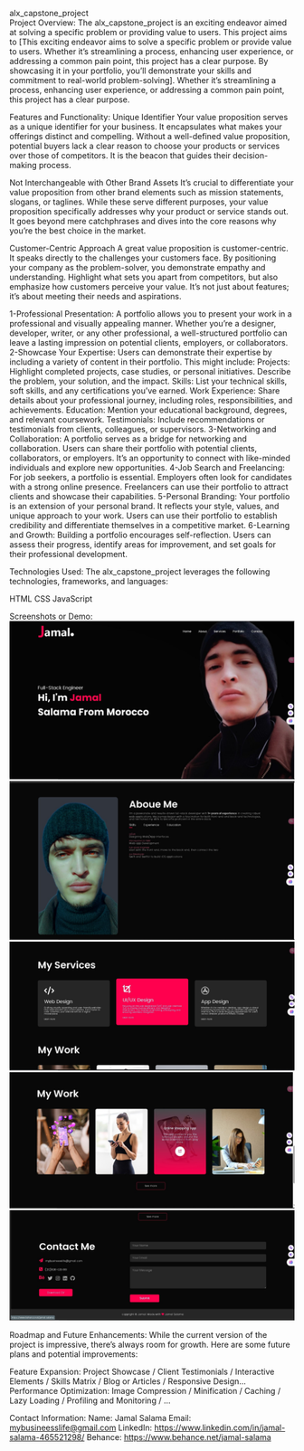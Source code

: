alx_capstone_project<br>
Project Overview:
The alx_capstone_project is an exciting endeavor aimed at solving a specific problem or providing value to users. This project aims to [This exciting endeavor aims to solve a specific problem or provide value to users. Whether it’s streamlining a process, enhancing user experience, or addressing a common pain point, this project has a clear purpose. By showcasing it in your portfolio, you’ll demonstrate your skills and commitment to real-world problem-solving]. Whether it’s streamlining a process, enhancing user experience, or addressing a common pain point, this project has a clear purpose.

Features and Functionality:
Unique Identifier
Your value proposition serves as a unique identifier for your business. It encapsulates what makes your offerings distinct and compelling. Without a well-defined value proposition, potential buyers lack a clear reason to choose your products or services over those of competitors. It is the beacon that guides their decision-making process.

Not Interchangeable with Other Brand Assets
It’s crucial to differentiate your value proposition from other brand elements such as mission statements, slogans, or taglines. While these serve different purposes, your value proposition specifically addresses why your product or service stands out. It goes beyond mere catchphrases and dives into the core reasons why you’re the best choice in the market.

Customer-Centric Approach
A great value proposition is customer-centric. It speaks directly to the challenges your customers face. By positioning your company as the problem-solver, you demonstrate empathy and understanding. Highlight what sets you apart from competitors, but also emphasize how customers perceive your value. It’s not just about features; it’s about meeting their needs and aspirations.


1-Professional Presentation: A portfolio allows you to present your work in a professional and visually appealing manner. Whether you’re a designer, developer, writer, or any other professional, a well-structured portfolio can leave a lasting impression on potential clients, employers, or collaborators.
2-Showcase Your Expertise: Users can demonstrate their expertise by including a variety of content in their portfolio. This might include:
Projects: Highlight completed projects, case studies, or personal initiatives. Describe the problem, your solution, and the impact.
Skills: List your technical skills, soft skills, and any certifications you’ve earned.
Work Experience: Share details about your professional journey, including roles, responsibilities, and achievements.
Education: Mention your educational background, degrees, and relevant coursework.
Testimonials: Include recommendations or testimonials from clients, colleagues, or supervisors.
3-Networking and Collaboration: A portfolio serves as a bridge for networking and collaboration. Users can share their portfolio with potential clients, collaborators, or employers. It’s an opportunity to connect with like-minded individuals and explore new opportunities.
4-Job Search and Freelancing: For job seekers, a portfolio is essential. Employers often look for candidates with a strong online presence. Freelancers can use their portfolio to attract clients and showcase their capabilities.
5-Personal Branding: Your portfolio is an extension of your personal brand. It reflects your style, values, and unique approach to your work. Users can use their portfolio to establish credibility and differentiate themselves in a competitive market.
6-Learning and Growth: Building a portfolio encourages self-reflection. Users can assess their progress, identify areas for improvement, and set goals for their professional development.

Technologies Used:
The alx_capstone_project leverages the following technologies, frameworks, and languages:

HTML
CSS
JavaScript

Screenshots or Demo:
![alt text](src/home.jpg)
![alt text](src/about.jpg)
![alt text](<src/my services.jpg>)
![alt text](<src/my work.jpg>)
![alt text](src/contact.jpg)

Roadmap and Future Enhancements:
While the current version of the project is impressive, there’s always room for growth. Here are some future plans and potential improvements:

Feature Expansion: Project Showcase / Client Testimonials / Interactive Elements / Skills Matrix / Blog or Articles / Responsive Design...
Performance Optimization: Image Compression / Minification / Caching / Lazy Loading / Profiling and Monitoring / ...

Contact Information:
Name: Jamal Salama
Email: mybusineesslife@gmail.com
LinkedIn: https://www.linkedin.com/in/jamal-salama-465521298/
Behance: https://www.behance.net/jamal-salama
